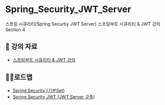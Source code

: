 # Spring_Security_JWT_Server
스프링 시큐리티(Spring Securtiy JWT Server) 스프링부트 시큐리티 &amp; JWT 강의 Section 4

<h2>📘 강의 자료</h2>
<ul>
  <li>
    <a href ="https://www.inflearn.com/course/%EC%8A%A4%ED%94%84%EB%A7%81%EB%B6%80%ED%8A%B8-%EC%8B%9C%ED%81%90%EB%A6%AC%ED%8B%B0/dashboard" > 스프링부트 시큐리티 & JWT 강의 </a>
  </li>
</ul>
  <h2>🚶‍➡️로드맵</h2>
<ul>
  <li>
    <a href = "https://github.com/LimJinOuk/Spring_Security">  Spring Security (기본Set) </a>
  </li>
  <li>
    <a href = "https://github.com/LimJinOuk/Spring_Security_JWT_Server">Spring Security JWT (JWT Server 구축) </a>
  </li>
</ul>
